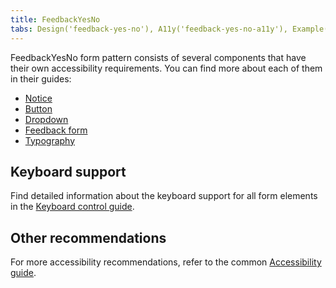 ```yaml
---
title: FeedbackYesNo
tabs: Design('feedback-yes-no'), A11y('feedback-yes-no-a11y'), Example('feedback-yes-no-code')
---
```


FeedbackYesNo form pattern consists of several components that have their own accessibility requirements. You can find more about each of them in their guides:

- [Notice](/components/notice/notice-a11y)
- [Button](/components/button/button-a11y)
- [Dropdown](/components/dropdown/dropdown-a11y)
- [Feedback form](/components/feedback-form/feedback-form-a11y)
- [Typography](/style/typography/typography-a11y)

## Keyboard support

Find detailed information about the keyboard support for all form elements in the [Keyboard control guide](/core-principles/a11y/a11y-keyboard).

## Other recommendations

For more accessibility recommendations, refer to the common [Accessibility guide](/core-principles/a11y/a11y).

